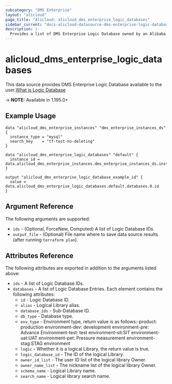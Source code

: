 ```yaml
---
subcategory: "DMS Enterprise"
layout: "alicloud"
page_title: "Alicloud: alicloud_dms_enterprise_logic_databases"
sidebar_current: "docs-alicloud-datasource-dms-enterprise-logic-databases"
description: |-
  Provides a list of DMS Enterprise Logic Database owned by an Alibaba Cloud account.
---
```


# alicloud_dms_enterprise_logic_databases

This data source provides DMS Enterprise Logic Database available to the user.[What is Logic Database](https://www.alibabacloud.com/help/zh/data-management-service/latest/api-doc-dms-enterprise-2018-11-01-api-doc-createlogicdatabase)

-> **NOTE:** Available in 1.195.0+

## Example Usage

```
data "alicloud_dms_enterprise_instances" "dms_enterprise_instances_ds" {
  instance_type = "mysql"
  search_key    = "tf-test-no-deleting"
}

data "alicloud_dms_enterprise_logic_databases" "default" {
  instance_id = data.alicloud_dms_enterprise_instances.dms_enterprise_instances_ds.instances.0.instance_id
}

output "alicloud_dms_enterprise_logic_database_example_id" {
  value = data.alicloud_dms_enterprise_logic_databases.default.databases.0.id
}
```

## Argument Reference

The following arguments are supported:
* `ids` - (Optional, ForceNew, Computed) A list of Logic Database IDs.
* `output_file` - (Optional) File name where to save data source results (after running `terraform plan`).

## Attributes Reference

The following attributes are exported in addition to the arguments listed above:
* `ids` - A list of Logic Database IDs.
* `databases` - A list of Logic Database Entries. Each element contains the following attributes:
    * `id` - Logic Database ID.
    * `alias` - Logical Library alias.
    * `database_ids` - Sub-Database ID.
    * `db_type` - Database type.
    * `env_type` - Environment type, return value is as follows:-product: production environment-dev: development environment-pre: Advance Environment-test: test environment-sit:SIT environment-uat:UAT environment-pet: Pressure measurement environment-stag:STAG environment
    * `logic` - Whether it is a logical Library, the return value is true.
    * `logic_database_id` - The ID of the logical Library.
    * `owner_id_list` - The user ID list of the logical library Owner.
    * `owner_name_list` - The nickname list of the logical library Owner.
    * `schema_name` - Logical Library name.
    * `search_name` - Logical library search name.
